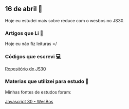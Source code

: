 ## 16 de abril :pushpin:

Hoje eu estudei mais sobre reduce com o wesbos no JS30.

### Artigos que Li :newspaper:

Hoje eu não fiz leituras =/

### Códigos que escrevi :computer:

[Repositório do JS30](https://github.com/crisgon/javascript30)

### Materias que utilizei para estudo :scroll:

Minhas fontes de estudos foram: 

[Javascript 30 - WesBos](https://javascript30.com)










